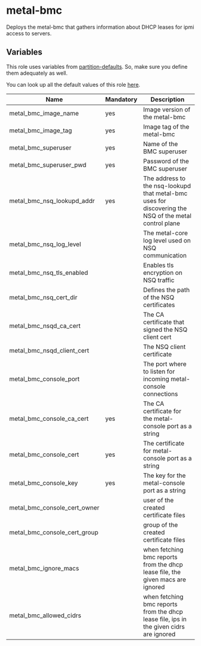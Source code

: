# metal-bmc

Deploys the metal-bmc that gathers information about DHCP leases for ipmi access to servers.

## Variables

This role uses variables from [partition-defaults](/partition). So, make sure you define them adequately as well.

You can look up all the default values of this role [here](defaults/main.yaml).

| Name                         | Mandatory | Description                                                                                           |
| ---------------------------- | --------- | ----------------------------------------------------------------------------------------------------- |
| metal_bmc_image_name         | yes       | Image version of the metal-bmc                                                                        |
| metal_bmc_image_tag          | yes       | Image tag of the metal-bmc                                                                            |
| metal_bmc_superuser          | yes       | Name of the BMC superuser                                                                             |
| metal_bmc_superuser_pwd      | yes       | Password of the BMC superuser                                                                         |
| metal_bmc_nsq_lookupd_addr   | yes       | The address to the nsq-lookupd that metal-bmc uses for discovering the NSQ of the metal control plane |
| metal_bmc_nsq_log_level      |           | The metal-core log level used on NSQ communication                                                    |
| metal_bmc_nsq_tls_enabled    |           | Enables tls encryption on NSQ traffic                                                                 |
| metal_bmc_nsq_cert_dir       |           | Defines the path of the NSQ certificates                                                              |
| metal_bmc_nsqd_ca_cert       |           | The CA certificate that signed the NSQ client cert                                                    |
| metal_bmc_nsqd_client_cert   |           | The NSQ client certificate                                                                            |
| metal_bmc_console_port       |           | The port where to listen for incoming metal-console connections                                       |
| metal_bmc_console_ca_cert    | yes       | The CA certificate for the metal-console port as a string                                             |
| metal_bmc_console_cert       | yes       | The certificate for metal-console port as a string                                                    |
| metal_bmc_console_key        | yes       | The key for the metal-console port  as a string                                                       |
| metal_bmc_console_cert_owner |           | user of the created certificate files                                                                 |
| metal_bmc_console_cert_group |           | group of the created certificate files                                                                |
| metal_bmc_ignore_macs        |           | when fetching bmc reports from the dhcp lease file, the given macs are ignored                        |
| metal_bmc_allowed_cidrs      |           | when fetching bmc reports from the dhcp lease file, ips in the given cidrs are ignored                |
